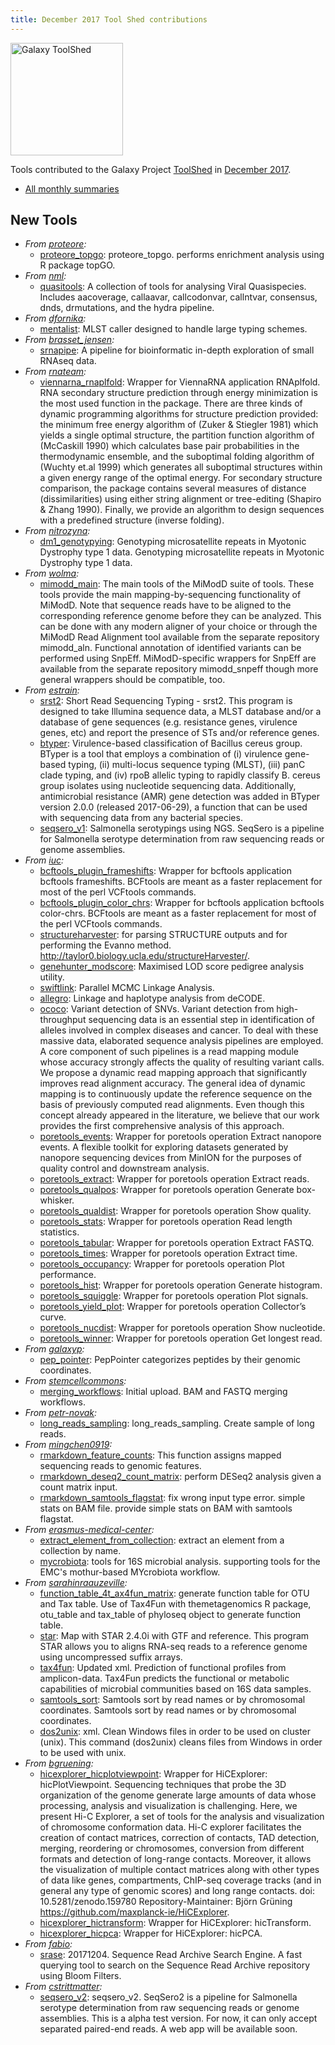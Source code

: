 ```yaml
---
title: December 2017 Tool Shed contributions
---
```


[<img class="pull-right" src="/src/images/galaxy-logos/galaxy-toolshed-300.png" alt="Galaxy ToolShed" width="180">](http://toolshed.g2.bx.psu.edu/)

Tools contributed to the Galaxy Project [ToolShed](http://toolshed.g2.bx.psu.edu/) in [December 2017](/src/galaxy-updates/2018-01/index.md).

* [All monthly summaries](/src/toolshed/contributions/index.md)

## New Tools

* *From [proteore](https://toolshed.g2.bx.psu.edu/view/proteore):*
   * [proteore_topgo](https://toolshed.g2.bx.psu.edu/view/proteore/proteore_topgo):  proteore_topgo. performs enrichment analysis using R package topGO.
* *From [nml](https://toolshed.g2.bx.psu.edu/view/nml):*
   * [quasitools](https://toolshed.g2.bx.psu.edu/view/nml/quasitools):  A collection of tools for analysing Viral Quasispecies. Includes aacoverage, callaavar, callcodonvar, callntvar, consensus, dnds, drmutations, and the hydra pipeline.
* *From [dfornika](https://toolshed.g2.bx.psu.edu/view/dfornika):*
   * [mentalist](https://toolshed.g2.bx.psu.edu/view/dfornika/mentalist):  MLST caller designed to handle large typing schemes. 
* *From [brasset_jensen](https://toolshed.g2.bx.psu.edu/view/brasset_jensen):*
   * [srnapipe](https://toolshed.g2.bx.psu.edu/view/brasset_jensen/srnapipe):  A pipeline for bioinformatic in-depth exploration of small RNAseq data. 
* *From [rnateam](https://toolshed.g2.bx.psu.edu/view/rnateam):*
   * [viennarna_rnaplfold](https://toolshed.g2.bx.psu.edu/view/rnateam/viennarna_rnaplfold):  Wrapper for ViennaRNA application RNAplfold. RNA secondary structure prediction through energy minimization is the most used function in the package. There are three kinds of dynamic programming algorithms for structure prediction provided: the minimum free energy algorithm of (Zuker & Stiegler 1981) which yields a single optimal structure, the partition function algorithm of (McCaskill 1990) which calculates base pair probabilities in the thermodynamic ensemble, and the suboptimal folding algorithm of (Wuchty et.al 1999) which generates all suboptimal structures within a given energy range of the optimal energy. For secondary structure comparison, the package contains several measures of distance (dissimilarities) using either string alignment or tree-editing (Shapiro & Zhang 1990). Finally, we provide an algorithm to design sequences with a predefined structure (inverse folding).
* *From [nitrozyna](https://toolshed.g2.bx.psu.edu/view/nitrozyna):*
   * [dm1_genotypying](https://toolshed.g2.bx.psu.edu/view/nitrozyna/dm1_genotypying):  Genotyping microsatellite repeats in Myotonic Dystrophy type 1 data. Genotyping microsatellite repeats in Myotonic Dystrophy type 1 data.
* *From [wolma](https://toolshed.g2.bx.psu.edu/view/wolma):*
   * [mimodd_main](https://toolshed.g2.bx.psu.edu/view/wolma/mimodd_main):  The main tools of the MiModD suite of tools. These tools provide the main mapping-by-sequencing functionality of MiModD. Note that sequence reads have to be aligned to the corresponding reference genome before they can be analyzed. This can be done with any modern aligner of your choice or through the MiModD Read Alignment tool available from the separate repository mimodd_aln. Functional annotation of identified variants can be performed using SnpEff. MiModD-specific wrappers for SnpEff are available from the separate repository mimodd_snpeff though more general wrappers should be compatible, too.
* *From [estrain](https://toolshed.g2.bx.psu.edu/view/estrain):*
   * [srst2](https://toolshed.g2.bx.psu.edu/view/estrain/srst2):  Short Read Sequencing Typing - srst2. This program is designed to take Illumina sequence data, a MLST database and/or a database of gene sequences (e.g. resistance genes, virulence genes, etc) and report the presence of STs and/or reference genes.
   * [btyper](https://toolshed.g2.bx.psu.edu/view/estrain/btyper):  Virulence-based classification of Bacillus cereus group. BTyper is a tool that employs a combination of (i) virulence gene-based typing, (ii) multi-locus sequence typing (MLST), (iii) panC clade typing, and (iv) rpoB allelic typing to rapidly classify B. cereus group isolates using nucleotide sequencing data.    Additionally, antimicrobial resistance (AMR) gene detection was added in BTyper version 2.0.0 (released 2017-06-29), a function that can be used with sequencing data from any bacterial species.
   * [seqsero_v1](https://toolshed.g2.bx.psu.edu/view/estrain/seqsero_v1):  Salmonella serotypings using NGS. SeqSero is a pipeline for Salmonella serotype determination from raw sequencing reads or genome assemblies.
* *From [iuc](https://toolshed.g2.bx.psu.edu/view/iuc):*
   * [bcftools_plugin_frameshifts](https://toolshed.g2.bx.psu.edu/view/iuc/bcftools_plugin_frameshifts):  Wrapper for bcftools application bcftools frameshifts. BCFtools are meant as a faster replacement for most of the perl VCFtools commands.
   * [bcftools_plugin_color_chrs](https://toolshed.g2.bx.psu.edu/view/iuc/bcftools_plugin_color_chrs):  Wrapper for bcftools application bcftools color-chrs. BCFtools are meant as a faster replacement for most of the perl VCFtools commands.
   * [structureharvester](https://toolshed.g2.bx.psu.edu/view/iuc/structureharvester):  for parsing STRUCTURE outputs and for performing the Evanno method. http://taylor0.biology.ucla.edu/structureHarvester/.
   * [genehunter_modscore](https://toolshed.g2.bx.psu.edu/view/iuc/genehunter_modscore):  Maximised LOD score pedigree analysis utility. 
   * [swiftlink](https://toolshed.g2.bx.psu.edu/view/iuc/swiftlink):  Parallel MCMC Linkage Analysis. 
   * [allegro](https://toolshed.g2.bx.psu.edu/view/iuc/allegro):  Linkage and haplotype analysis from deCODE. 
   * [ococo](https://toolshed.g2.bx.psu.edu/view/iuc/ococo):  Variant detection of SNVs. Variant detection from high-throughput sequencing data is an essential step in identification of alleles involved in complex diseases and cancer. To deal with these massive data, elaborated sequence analysis pipelines are employed. A core component of such pipelines is a read mapping module whose accuracy strongly affects the quality of resulting variant calls.  We propose a dynamic read mapping approach that significantly improves read alignment accuracy. The general idea of dynamic mapping is to continuously update the reference sequence on the basis of previously computed read alignments. Even though this concept already appeared in the literature, we believe that our work provides the first comprehensive analysis of this approach.
   * [poretools_events](https://toolshed.g2.bx.psu.edu/view/iuc/poretools_events):  Wrapper for poretools operation Extract nanopore events. A flexible toolkit for exploring datasets generated by nanopore sequencing devices from MinION for the purposes of quality control and downstream analysis.
   * [poretools_extract](https://toolshed.g2.bx.psu.edu/view/iuc/poretools_extract):  Wrapper for poretools operation Extract reads. 
   * [poretools_qualpos](https://toolshed.g2.bx.psu.edu/view/iuc/poretools_qualpos):  Wrapper for poretools operation Generate box-whisker. 
   * [poretools_qualdist](https://toolshed.g2.bx.psu.edu/view/iuc/poretools_qualdist):  Wrapper for poretools operation Show quality. 
   * [poretools_stats](https://toolshed.g2.bx.psu.edu/view/iuc/poretools_stats):  Wrapper for poretools operation Read length statistics. 
   * [poretools_tabular](https://toolshed.g2.bx.psu.edu/view/iuc/poretools_tabular):  Wrapper for poretools operation Extract FASTQ. 
   * [poretools_times](https://toolshed.g2.bx.psu.edu/view/iuc/poretools_times):  Wrapper for poretools operation Extract time. 
   * [poretools_occupancy](https://toolshed.g2.bx.psu.edu/view/iuc/poretools_occupancy):  Wrapper for poretools operation Plot performance. 
   * [poretools_hist](https://toolshed.g2.bx.psu.edu/view/iuc/poretools_hist):  Wrapper for poretools operation Generate histogram. 
   * [poretools_squiggle](https://toolshed.g2.bx.psu.edu/view/iuc/poretools_squiggle):  Wrapper for poretools operation Plot signals. 
   * [poretools_yield_plot](https://toolshed.g2.bx.psu.edu/view/iuc/poretools_yield_plot):  Wrapper for poretools operation Collector’s curve. 
   * [poretools_nucdist](https://toolshed.g2.bx.psu.edu/view/iuc/poretools_nucdist):  Wrapper for poretools operation Show nucleotide. 
   * [poretools_winner](https://toolshed.g2.bx.psu.edu/view/iuc/poretools_winner):  Wrapper for poretools operation Get longest read. 
* *From [galaxyp](https://toolshed.g2.bx.psu.edu/view/galaxyp):*
   * [pep_pointer](https://toolshed.g2.bx.psu.edu/view/galaxyp/pep_pointer):  PepPointer categorizes peptides by their genomic coordinates. 
* *From [stemcellcommons](https://toolshed.g2.bx.psu.edu/view/stemcellcommons):*
   * [merging_workflows](https://toolshed.g2.bx.psu.edu/view/stemcellcommons/merging_workflows): Initial upload. BAM and FASTQ merging workflows. 
* *From [petr-novak](https://toolshed.g2.bx.psu.edu/view/petr-novak):*
   * [long_reads_sampling](https://toolshed.g2.bx.psu.edu/view/petr-novak/long_reads_sampling):  long_reads_sampling. Create sample of long reads.
* *From [mingchen0919](https://toolshed.g2.bx.psu.edu/view/mingchen0919):*
   * [rmarkdown_feature_counts](https://toolshed.g2.bx.psu.edu/view/mingchen0919/rmarkdown_feature_counts):  This function assigns mapped sequencing reads to genomic features. 
   * [rmarkdown_deseq2_count_matrix](https://toolshed.g2.bx.psu.edu/view/mingchen0919/rmarkdown_deseq2_count_matrix):  perform DESeq2 analysis given a count matrix input. 
   * [rmarkdown_samtools_flagstat](https://toolshed.g2.bx.psu.edu/view/mingchen0919/rmarkdown_samtools_flagstat): fix wrong input type error. simple stats on BAM file. provide simple stats on BAM with samtools flagstat.
* *From [erasmus-medical-center](https://toolshed.g2.bx.psu.edu/view/erasmus-medical-center):*
   * [extract_element_from_collection](https://toolshed.g2.bx.psu.edu/view/erasmus-medical-center/extract_element_from_collection):  extract an element from a collection by name. 
   * [mycrobiota](https://toolshed.g2.bx.psu.edu/view/erasmus-medical-center/mycrobiota):  tools for 16S microbial analysis. supporting tools for the EMC's mothur-based MYcrobiota workflow.
* *From [sarahinraauzeville](https://toolshed.g2.bx.psu.edu/view/sarahinraauzeville):*
   * [function_table_4t_ax4fun_matrix](https://toolshed.g2.bx.psu.edu/view/sarahinraauzeville/function_table_4t_ax4fun_matrix):  generate function table for OTU and Tax table. Use of Tax4Fun with themetagenomics R package, otu_table and tax_table of phyloseq object to generate function table.
   * [star](https://toolshed.g2.bx.psu.edu/view/sarahinraauzeville/star):  Map with STAR 2.4.0i with GTF and reference. This program STAR allows you to aligns RNA-seq reads to a reference genome using uncompressed suffix arrays.
   * [tax4fun](https://toolshed.g2.bx.psu.edu/view/sarahinraauzeville/tax4fun): Updated xml. Prediction of functional profiles from amplicon-data. Tax4Fun predicts the functional or metabolic capabilities of microbial communities based on 16S data samples.
   * [samtools_sort](https://toolshed.g2.bx.psu.edu/view/sarahinraauzeville/samtools_sort):  Samtools sort by  read names or by chromosomal coordinates. Samtools sort by  read names or by chromosomal coordinates.
   * [dos2unix](https://toolshed.g2.bx.psu.edu/view/sarahinraauzeville/dos2unix): xml. Clean Windows files in order to be used on cluster (unix). This command (dos2unix) cleans files from Windows in order to be used with unix.
* *From [bgruening](https://toolshed.g2.bx.psu.edu/view/bgruening):*
   * [hicexplorer_hicplotviewpoint](https://toolshed.g2.bx.psu.edu/view/bgruening/hicexplorer_hicplotviewpoint):  Wrapper for HiCExplorer: hicPlotViewpoint. Sequencing techniques that probe the 3D organization of the genome generate large amounts of  data whose processing, analysis and visualization is challenging. Here, we present Hi-C Explorer,  a set of tools for the analysis and visualization of chromosome conformation data. Hi-C explorer  facilitates the creation of contact matrices, correction of contacts, TAD detection, merging,  reordering or chromosomes, conversion from different formats and detection of long-range contacts.  Moreover, it allows the visualization of multiple contact matrices along with other types of data  like genes, compartments, ChIP-seq coverage tracks (and in general any type of genomic scores) and long range contacts.    doi: 10.5281/zenodo.159780    Repository-Maintainer: Björn Grüning    https://github.com/maxplanck-ie/HiCExplorer.
   * [hicexplorer_hictransform](https://toolshed.g2.bx.psu.edu/view/bgruening/hicexplorer_hictransform):  Wrapper for HiCExplorer: hicTransform. 
   * [hicexplorer_hicpca](https://toolshed.g2.bx.psu.edu/view/bgruening/hicexplorer_hicpca):  Wrapper for HiCExplorer: hicPCA. 
* *From [fabio](https://toolshed.g2.bx.psu.edu/view/fabio):*
   * [srase](https://toolshed.g2.bx.psu.edu/view/fabio/srase): 20171204. Sequence Read Archive Search Engine. A fast querying tool to search on the Sequence Read Archive repository using Bloom Filters.
* *From [cstrittmatter](https://toolshed.g2.bx.psu.edu/view/cstrittmatter):*
   * [seqsero_v2](https://toolshed.g2.bx.psu.edu/view/cstrittmatter/seqsero_v2):  seqsero_v2. SeqSero2 is a pipeline for Salmonella serotype determination from raw sequencing reads or genome assemblies. This is a alpha test version. For now, it can only accept separated paired-end reads. A web app will be available soon.

